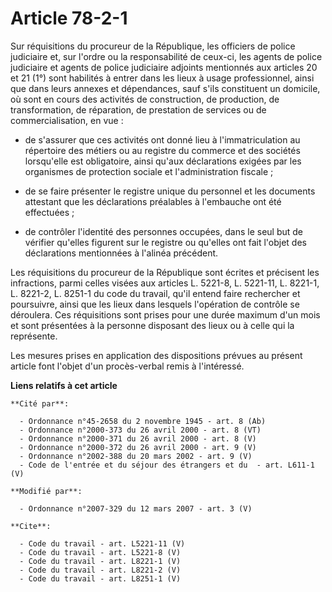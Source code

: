 # Article 78-2-1

Sur réquisitions du procureur de la République, les officiers de police judiciaire et, sur l'ordre ou la responsabilité de
ceux-ci, les agents de police judiciaire et agents de police judiciaire adjoints mentionnés aux articles 20 et 21 (1°) sont
habilités à entrer dans les lieux à usage professionnel, ainsi que dans leurs annexes et dépendances, sauf s'ils constituent
un domicile, où sont en cours des activités de construction, de production, de transformation, de réparation, de prestation
de services ou de commercialisation, en vue :

- de s'assurer que ces activités ont donné lieu à l'immatriculation au répertoire des métiers ou au registre du commerce et
des sociétés lorsqu'elle est obligatoire, ainsi qu'aux déclarations exigées par les organismes de protection sociale et
l'administration fiscale ;

- de se faire présenter le registre unique du personnel et les documents attestant que les déclarations préalables à
l'embauche ont été effectuées ;

- de contrôler l'identité des personnes occupées, dans le seul but de vérifier qu'elles figurent sur le registre ou qu'elles
ont fait l'objet des déclarations mentionnées à l'alinéa précédent. 

Les réquisitions du procureur de la République sont écrites et précisent les infractions, parmi celles visées aux articles L.
5221-8, L. 5221-11, L. 8221-1, L. 8221-2, L. 8251-1 du code du travail, qu'il entend faire rechercher et poursuivre, ainsi
que les lieux dans lesquels l'opération de contrôle se déroulera. Ces réquisitions sont prises pour une durée maximum d'un
mois et sont présentées à la personne disposant des lieux ou à celle qui la représente. 

Les mesures prises en application des dispositions prévues au présent article font l'objet d'un procès-verbal remis à
l'intéressé.

**Liens relatifs à cet article**

	**Cité par**:

	  - Ordonnance n°45-2658 du 2 novembre 1945 - art. 8 (Ab)
	  - Ordonnance n°2000-373 du 26 avril 2000 - art. 8 (VT)
	  - Ordonnance n°2000-371 du 26 avril 2000 - art. 8 (V)
	  - Ordonnance n°2000-372 du 26 avril 2000 - art. 9 (V)
	  - Ordonnance n°2002-388 du 20 mars 2002 - art. 9 (V)
	  - Code de l'entrée et du séjour des étrangers et du  - art. L611-1 (V)

	**Modifié par**:

	  - Ordonnance n°2007-329 du 12 mars 2007 - art. 3 (V)

	**Cite**:

	  - Code du travail - art. L5221-11 (V)
	  - Code du travail - art. L5221-8 (V)
	  - Code du travail - art. L8221-1 (V)
	  - Code du travail - art. L8221-2 (V)
	  - Code du travail - art. L8251-1 (V)
